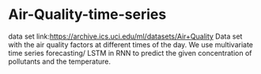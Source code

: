 # Air-Quality-time-series
data set link:https://archive.ics.uci.edu/ml/datasets/Air+Quality
Data set with the air quality factors at different times of the day.
We use multivariate time series forecasting/ LSTM in RNN to predict the given concentration of pollutants and the temperature.
